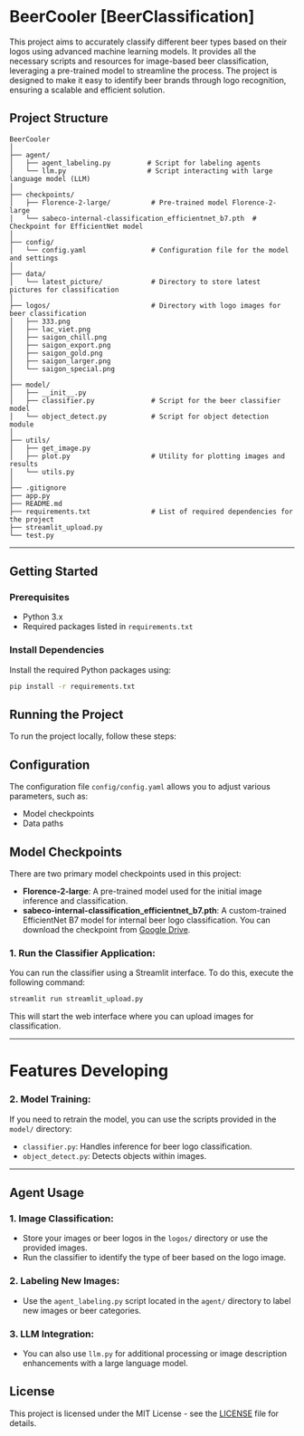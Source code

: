 # BeerCooler [BeerClassification]

This project aims to accurately classify different beer types based on their logos using advanced machine learning models. It provides all the necessary scripts and resources for image-based beer classification, leveraging a pre-trained model to streamline the process. The project is designed to make it easy to identify beer brands through logo recognition, ensuring a scalable and efficient solution.

## Project Structure

```plaintext
BeerCooler
│
├── agent/
│   ├── agent_labeling.py         # Script for labeling agents
│   └── llm.py                    # Script interacting with large language model (LLM)
│
├── checkpoints/
│   ├── Florence-2-large/          # Pre-trained model Florence-2-large
│   └── sabeco-internal-classification_efficientnet_b7.pth  # Checkpoint for EfficientNet model
│
├── config/
│   └── config.yaml                # Configuration file for the model and settings
│
├── data/
│   └── latest_picture/            # Directory to store latest pictures for classification
│
├── logos/                         # Directory with logo images for beer classification
│   ├── 333.png
│   ├── lac_viet.png
│   ├── saigon_chill.png
│   ├── saigon_export.png
│   ├── saigon_gold.png
│   ├── saigon_larger.png
│   └── saigon_special.png
│
├── model/
│   ├── __init__.py                
│   ├── classifier.py              # Script for the beer classifier model
│   └── object_detect.py           # Script for object detection module
│
├── utils/
│   ├── get_image.py              
│   ├── plot.py                    # Utility for plotting images and results
│   └── utils.py                 
│
├── .gitignore                    
├── app.py                         
├── README.md                      
├── requirements.txt               # List of required dependencies for the project
├── streamlit_upload.py           
└── test.py          
```
-----
## Getting Started

### Prerequisites

- Python 3.x
- Required packages listed in `requirements.txt`

### Install Dependencies

Install the required Python packages using:

```bash
pip install -r requirements.txt             
```


## Running the Project

To run the project locally, follow these steps:

## Configuration

The configuration file `config/config.yaml` allows you to adjust various parameters, such as:

- Model checkpoints
- Data paths

[//]: # (- Hyperparameters for training)

## Model Checkpoints

There are two primary model checkpoints used in this project:

- **Florence-2-large**: A pre-trained model used for the initial image inference and classification.
- **sabeco-internal-classification_efficientnet_b7.pth**: A custom-trained EfficientNet B7 model for internal beer logo classification. You can download the checkpoint from [Google Drive](https://drive.google.com/drive/folders/1X04JLmLfvbvxlifgduOurI_vobz72OpW?usp=sharing).

### 1. Run the Classifier Application:
You can run the classifier using a Streamlit interface. To do this, execute the following command:

```bash
streamlit run streamlit_upload.py
```
This will start the web interface where you can upload images for classification.



-----------
# Features Developing

### 2. Model Training:
If you need to retrain the model, you can use the scripts provided in the `model/` directory:

- `classifier.py`: Handles inference for beer logo classification.
- `object_detect.py`: Detects objects within images.


-----------

## Agent Usage

### 1. Image Classification:
- Store your images or beer logos in the `logos/` directory or use the provided images.
- Run the classifier to identify the type of beer based on the logo image.

### 2. Labeling New Images:
- Use the `agent_labeling.py` script located in the `agent/` directory to label new images or beer categories.

### 3. LLM Integration:
- You can also use `llm.py` for additional processing or image description enhancements with a large language model.

## License

This project is licensed under the MIT License - see the [LICENSE](LICENSE) file for details.

